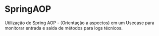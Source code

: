 # SpringAOP
Utilização de Spring AOP - (Orientação a aspectos) em um Usecase para monitorar entrada e saida de métodos para logs técnicos.
